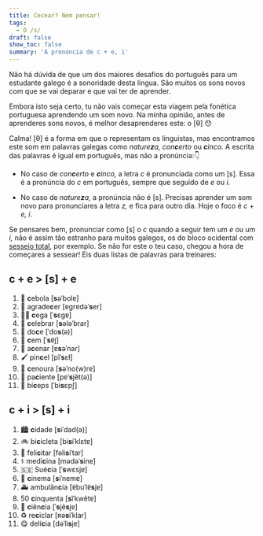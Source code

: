 ```yaml
---
title: Cecear? Nem pensar!
tags:
  - O /s/
draft: false
show_toc: false
summary: 'A pronúncia de c + e, i'
---
```

Não há dúvida de que um dos maiores desafios do português para um estudante galego é a sonoridade desta língua. São muitos os sons novos com que se vai deparar e que vai ter de aprender.

Embora isto seja certo, tu não vais começar esta viagem pela fonética portuguesa aprendendo um som novo. Na minha opinião, antes de aprenderes sons novos, é melhor desaprenderes este: o [θ] 😯

Calma! [θ] é a forma em que o representam os linguistas, mas encontramos este som em palavras galegas como *nature**z**a,* *con**c**erto* ou ***c**inco.* A escrita das palavras é igual em português, mas não a pronúncia:👇

- No caso de *con**c**erto* e ***c**inco,* a letra *c* é pronunciada como um [s]. Essa é a pronúncia do *c* em português, sempre que seguido de *e* ou *i*.

- No caso de *nature**z**a,* a pronúncia não é [s]. Precisas aprender um som novo para pronunciares a letra *z,* e fica para outro dia. Hoje o foco é  *c* + *e, i.*

Se pensares bem, pronunciar como [s] o *c* quando a seguir tem um *e* ou um *i,* não é assim tão estranho para muitos galegos, os do bloco ocidental com [sesseio total](https://gl.wikipedia.org/wiki/Isoglosa#/media/Ficheiro:Seseo_idioma_gallego.png), por exemplo. Se não for este o teu caso, chegou a hora de começares a sessear! Eis duas listas de palavras para treinares:

## c + e > [s] + e

1. <e-moji>🧅</e-moji> **c**ebola [**s**əˈbolɐ]
2. <e-moji>🙏</e-moji> agrade**c**er [ɐɡrɐdəˈ**s**er]
3. <e-moji>👩‍🦯</e-moji> **c**ega [ˈ**s**ɛɡɐ]
4. <e-moji>🥳</e-moji> **c**elebrar [**s**ələˈbrar]
5. <e-moji>🍬</e-moji> do**c**e [ˈdo**s**(ə)]
6. <e-moji>💯</e-moji> **c**em [ˈ**s**ɐ̃j̃]
7. <e-moji>🙋</e-moji> a**c**enar [ɐ**s**əˈnar]
8. <e-moji>🖌️</e-moji> pin**c**el [pĩˈ**s**ɛɫ]
9. <e-moji>🥕</e-moji> **c**enoura [**s**əˈno(w)rɐ]
10. <e-moji>🤒</e-moji> pa**c**iente [pɐˈ**s**jẽt(ə)]
11. <e-moji>💪</e-moji> bí**c**eps [ˈbi**s**ɛpʃ]

## c + i > [s] + i

1. <e-moji>🏙️</e-moji> **c**idade [**s**iˈdad(ə)]
2. <e-moji>🚲</e-moji> bi**c**icleta [bi**s**iˈklɛtɐ]
3. <e-moji>👏</e-moji> feli**c**itar [fəli**s**iˈtar]
4. <e-moji>⚕️</e-moji> medi**c**ina [mədəˈ**s**inɐ]
5. <e-moji>🇸🇪</e-moji> Sué**c**ia [ˈ**s**wɛsjɐ]
6. <e-moji>🎦</e-moji> **c**inema [**s**iˈnemɐ]
7. <e-moji>🚑</e-moji> ambulân**c**ia [ɐ̃buˈlɐ̃**s**jɐ]
8. <e-moji>50</e-moji> **c**inquenta [**s**ĩˈkwẽtɐ]
9. <e-moji>🔬</e-moji> **c**iên**c**ia [ˈ**s**jẽ**s**jɐ]
10. <e-moji>♻️</e-moji> re**c**iclar [ʀə**s**iˈklar]
11. <e-moji>😋</e-moji> delí**c**ia [dəˈli**s**jɐ]
